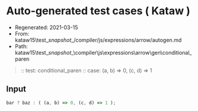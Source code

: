 # Auto-generated test cases ( Kataw )
- Regenerated: 2021-03-15
- From: kataw15\test\__snapshot__/compiler/js/expressions/arrow/autogen.md
- Path: kataw15\test\__snapshot__\compiler\js\expressions\arrow\gen\conditional_paren
> :: test: conditional_paren
> :: case: (a, b) => 0, (c, d) => 1
## Input

`````js
bar ? baz : ( (a, b) => 0, (c, d) => 1 );
`````
